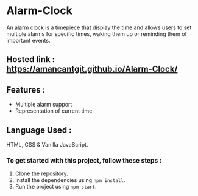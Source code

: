 # Alarm-Clock

An alarm clock is a timepiece that display the time and allows users to set multiple alarms for specific times, waking them up or reminding them of important events.

## Hosted link : https://amancantgit.github.io/Alarm-Clock/

## Features :
- Multiple alarm support
- Representation of current time

## Language Used :
HTML, CSS & Vanilla JavaScript.

### To get started with this project, follow these steps :
1. Clone the repository.
2. Install the dependencies using `npm install`.
3. Run the project using `npm start`.
